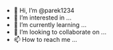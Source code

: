 - 👋 Hi, I’m @parek1234
- 👀 I’m interested in ...
- 🌱 I’m currently learning ...
- 💞️ I’m looking to collaborate on ...
- 📫 How to reach me ...

<!---
parek1234/parek1234 is a ✨ special ✨ repository because its `README.md` (this file) appears on your GitHub profile.
You can click the Preview link to take a look at your chang
